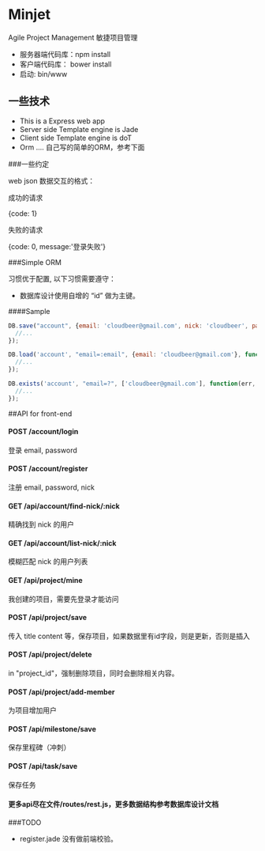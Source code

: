 Minjet
======

Agile Project Management 敏捷项目管理

* 服务器端代码库：npm install
* 客户端代码库： bower install
* 启动: bin/www

## 一些技术

* This is a Express web app
* Server side Template engine is Jade
* Client side Template engine is doT
* Orm .... 自己写的简单的ORM，参考下面


###一些约定

web json 数据交互的格式：

成功的请求

{code: 1}

失败的请求

{code: 0, message:'登录失败'} 


###Simple ORM 

习惯优于配置, 以下习惯需要遵守：
* 数据库设计使用自增的 “id” 做为主键。


####Sample

```javascript
DB.save("account", {email: 'cloudbeer@gmail.com', nick: 'cloudbeer', password: '1111'}, function(err, account){
  //...
});

DB.load('account', "email=:email", {email: 'cloudbeer@gmail.com'}, function(err, account){
  //...
});

DB.exists('account', "email=?", ['cloudbeer@gmail.com'], function(err, exists){
  //...
});

```

##API for front-end
#### POST /account/login

 登录 email, password

#### POST /account/register

 注册 email, password, nick

#### GET /api/account/find-nick/:nick

精确找到 nick 的用户

#### GET /api/account/list-nick/:nick

模糊匹配 nick 的用户列表

#### GET /api/project/mine

我创建的项目，需要先登录才能访问

#### POST /api/project/save

传入 title content 等，保存项目，如果数据里有id字段，则是更新，否则是插入

#### POST /api/project/delete

in "project_id"，强制删除项目，同时会删除相关内容。

#### POST /api/project/add-member

为项目增加用户


#### POST /api/milestone/save

保存里程碑（冲刺）

#### POST /api/task/save

保存任务

#### 更多api尽在文件/routes/rest.js，更多数据结构参考数据库设计文档


###TODO
* register.jade 没有做前端校验。